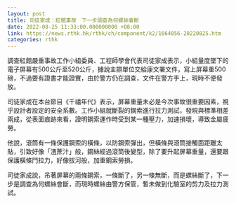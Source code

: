 ```yaml
---
layout: post
title: 司徒家成：紅館事故　下一步調查為何螺絲會斷
date: 2022-08-25 11:33:00.000000000 +08:00
link: https://news.rthk.hk/rthk/ch/component/k2/1664056-20220825.htm
categories: rthk
---
```


調查紅館嚴重事故工作小組委員、工程師學會代表司徒家成表示，小組量度墜下的電子屏幕有500公斤至520公斤，據說主辧單位交給康文署文件，寫上屏幕重500磅，不過要有證書才能證實，由於警方仍在調查，文件在警方手上，現時不便發放。

司徒家成在本台節目《千禧年代》表示，屏幕重量未必是今次事故很重要因素，視乎設計者設定的安全系數。工作小組就斷裂的鋼索進行拉力測試，發現與標準相差兩成，從表面痕跡來看，證明鋼索運作時受到某一種壓力，加速損壞，導致金屬疲勞。

他說，滾筒有一條保護鋼索的橫條，以防鋼索彈出，但橫條與滾筒接觸面距離太貼，引致好像「渣蔗汁」般，鋼絲經過滾筒後變型，除了要升起屏幕重量，還要跟保護橫條鬥拉力，好像拔河般，加重鋼索勞損。

司徒家成說，吊著屏幕的兩條鋼索，一條斷了，另一條無斷，而是螺絲斷了，下一步是調查為何螺絲會斷，而現時螺絲由警方保管，暫未做到化驗室的剪力及拉力測試。
